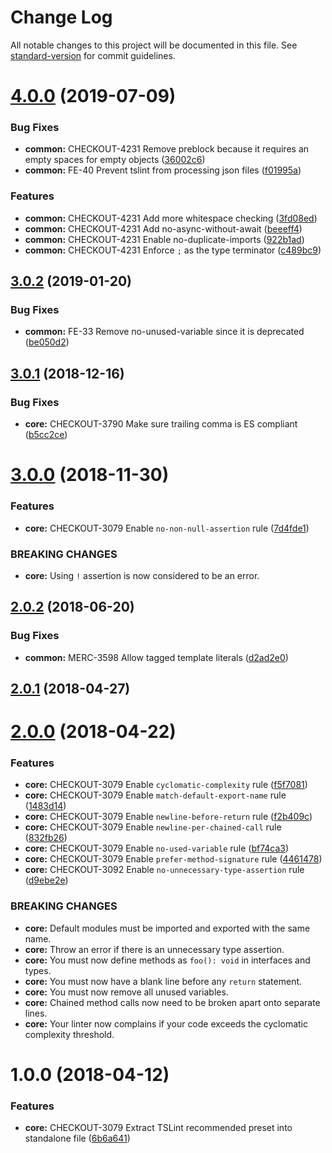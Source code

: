 # Change Log

All notable changes to this project will be documented in this file. See [standard-version](https://github.com/conventional-changelog/standard-version) for commit guidelines.

<a name="4.0.0"></a>
# [4.0.0](https://github.com/bigcommerce/tslint-config/compare/v3.0.2...v4.0.0) (2019-07-09)


### Bug Fixes

* **common:** CHECKOUT-4231 Remove preblock because it requires an empty spaces for empty objects ([36002c6](https://github.com/bigcommerce/tslint-config/commit/36002c6))
* **common:** FE-40 Prevent tslint from processing json files ([f01995a](https://github.com/bigcommerce/tslint-config/commit/f01995a))


### Features

* **common:** CHECKOUT-4231 Add more whitespace checking ([3fd08ed](https://github.com/bigcommerce/tslint-config/commit/3fd08ed))
* **common:** CHECKOUT-4231 Add no-async-without-await ([beeeff4](https://github.com/bigcommerce/tslint-config/commit/beeeff4))
* **common:** CHECKOUT-4231 Enable no-duplicate-imports ([922b1ad](https://github.com/bigcommerce/tslint-config/commit/922b1ad))
* **common:** CHECKOUT-4231 Enforce `;` as the type terminator ([c489bc9](https://github.com/bigcommerce/tslint-config/commit/c489bc9))



<a name="3.0.2"></a>
## [3.0.2](https://github.com/bigcommerce/tslint-config/compare/v3.0.1...v3.0.2) (2019-01-20)


### Bug Fixes

* **common:** FE-33 Remove no-unused-variable since it is deprecated ([be050d2](https://github.com/bigcommerce/tslint-config/commit/be050d2))



<a name="3.0.1"></a>
## [3.0.1](https://github.com/bigcommerce/tslint-config/compare/v3.0.0...v3.0.1) (2018-12-16)


### Bug Fixes

* **core:** CHECKOUT-3790 Make sure trailing comma is ES compliant ([b5cc2ce](https://github.com/bigcommerce/tslint-config/commit/b5cc2ce))



<a name="3.0.0"></a>
# [3.0.0](https://github.com/bigcommerce/tslint-config/compare/v2.0.2...v3.0.0) (2018-11-30)


### Features

* **core:** CHECKOUT-3079 Enable `no-non-null-assertion` rule ([7d4fde1](https://github.com/bigcommerce/tslint-config/commit/7d4fde1))


### BREAKING CHANGES

* **core:** Using `!` assertion is now considered to be an error.



<a name="2.0.2"></a>
## [2.0.2](https://github.com/bigcommerce/tslint-config/compare/v2.0.1...v2.0.2) (2018-06-20)


### Bug Fixes

* **common:** MERC-3598 Allow tagged template literals ([d2ad2e0](https://github.com/bigcommerce/tslint-config/commit/d2ad2e0))



<a name="2.0.1"></a>
## [2.0.1](https://github.com/bigcommerce/tslint-config/compare/v2.0.0...v2.0.1) (2018-04-27)



<a name="2.0.0"></a>
# [2.0.0](https://github.com/bigcommerce/tslint-config/compare/v1.0.0...v2.0.0) (2018-04-22)


### Features

* **core:** CHECKOUT-3079 Enable `cyclomatic-complexity` rule ([f5f7081](https://github.com/bigcommerce/tslint-config/commit/f5f7081))
* **core:** CHECKOUT-3079 Enable `match-default-export-name` rule ([1483d14](https://github.com/bigcommerce/tslint-config/commit/1483d14))
* **core:** CHECKOUT-3079 Enable `newline-before-return` rule ([f2b409c](https://github.com/bigcommerce/tslint-config/commit/f2b409c))
* **core:** CHECKOUT-3079 Enable `newline-per-chained-call` rule ([832fb26](https://github.com/bigcommerce/tslint-config/commit/832fb26))
* **core:** CHECKOUT-3079 Enable `no-used-variable` rule ([bf74ca3](https://github.com/bigcommerce/tslint-config/commit/bf74ca3))
* **core:** CHECKOUT-3079 Enable `prefer-method-signature` rule ([4461478](https://github.com/bigcommerce/tslint-config/commit/4461478))
* **core:** CHECKOUT-3092 Enable `no-unnecessary-type-assertion` rule ([d9ebe2e](https://github.com/bigcommerce/tslint-config/commit/d9ebe2e))


### BREAKING CHANGES

* **core:** Default modules must be imported and exported with the
same name.
* **core:** Throw an error if there is an unnecessary type assertion.
* **core:** You must now define methods as `foo(): void` in
interfaces and types.
* **core:** You must now have a blank line before any `return` statement.
* **core:** You must now remove all unused variables.
* **core:** Chained method calls now need to be broken apart onto
separate lines.
* **core:** Your linter now complains if your code exceeds the
cyclomatic complexity threshold.



<a name="1.0.0"></a>
# 1.0.0 (2018-04-12)


### Features

* **core:** CHECKOUT-3079 Extract TSLint recommended preset into standalone file ([6b6a641](https://github.com/bigcommerce/tslint-config/commit/6b6a641))
